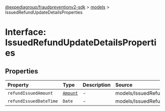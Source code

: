 [@expediagroup/fraudpreventionv2-sdk](../../index.md) > [models](../index.md) > IssuedRefundUpdateDetailsProperties

# Interface: IssuedRefundUpdateDetailsProperties

## Properties

| Property | Type | Description | Source |
| :------ | :------ | :------ | :------ |
| `refundIssuedAmount` | [`Amount`](../classes/Amount.md) | - | models/IssuedRefundUpdateDetails.ts:53 |
| `refundIssuedDateTime` | `Date` | - | models/IssuedRefundUpdateDetails.ts:52 |
